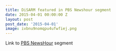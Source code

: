 ```yaml
---
title: DiSARM featured in PBS Newshour segment
date: 2015-04-01 00:00:00 Z
layout: post
post_date: '2015-04-01'
image: ivbnu9nomqpu4ufwfiej.png
---
```


Link to [PBS NewsHour](http://www.pbs.org/newshour/bb/maps-packed-data-help-scientists-fight-malaria/) segment
